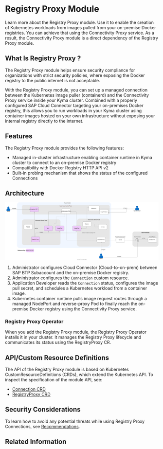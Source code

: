 # Registry Proxy Module

Learn more about the Registry Proxy module. Use it to enable the creation of Kubernetes workloads from images pulled from your on-premise Docker registries. You can achieve that using the Connectivity Proxy service. As a result, the Connectivity Proxy module is a direct dependency of the Registry Proxy module.

## What Is Registry Proxy ?

The Registry Proxy module helps ensure security compliance for organizations with strict security policies, where exposing the Docker registry to the public internet is not acceptable. 

With the Registry Proxy module, you can set up a managed connection between the Kubernetes image puller (containerd) and the Connectivity Proxy service inside your Kyma cluster. Combined with a properly configured SAP Cloud Connector targeting your on-premises Docker registry, this allows you to run workloads in your Kyma cluster using container images hosted on your own infrastructure without exposing your internal registry directly to the internet.


## Features

The Registry Proxy module provides the following features:

- Managed in-cluster infrastructure enabling container runtime in Kyma cluster to connect to an on-premise Docker registry
- Compatibility with Docker Registry HTTP API v2
- Built-in probing mechanism that shows the status of the configured Connections

## Architecture

![Registry Proxy module diagram](../assets/registry-proxy.drawio.svg)

1. Administrator configures Cloud Connector (Cloud-to-on-prem) between SAP BTP Subaccount and the on-premise Docker registry.
2. Administrator configures the `Connection` custom resource.
3. Application Developer reads the `Connection` status, configures the image pull secret, and schedules a Kubernetes workload from a container image.
4. Kubernetes container runtime pulls image request routes through a managed NodePort and reverse-proxy Pod to finally reach the on-premise Docker registry using the Connectivity Proxy service.

### Registry Proxy Operator

When you add the Registry Proxy module, the Registry Proxy Operator installs it in your cluster. It manages the Registry Proxy lifecycle and communicates its status using the RegistryProxy CR.

## API/Custom Resource Definitions

The API of the Registry Proxy module is based on Kubernetes CustomResourceDefinitions (CRDs), which extend the Kubernetes API. To inspect the specification of the module API, see:

- [Connection CRD](./resources/1-10-connection-cr.md)
- [RegistryProxy CRD](./resources/1-20-registry-proxy-cr.md)

## Security Considerations

To learn how to avoid any potential threats while using Registry Proxy Connections, see [Recommendations](./recommendations.md).


## Related Information

<!-- TODO: link the tutorial here
- [Registry Proxy tutorials](tutorials/README.md) -->
